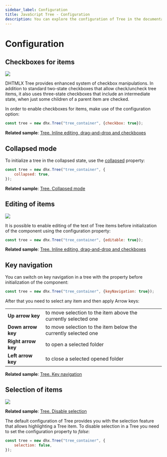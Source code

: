 ```yaml
---
sidebar_label: Configuration
title: JavaScript Tree - Configuration 
description: You can explore the configuration of Tree in the documentation of the DHTMLX JavaScript UI library. Browse developer guides and API reference, try out code examples and live demos, and download a free 30-day evaluation version of DHTMLX Suite.
---
```


# Configuration

## Checkboxes for items

![](../assets/tree/checkbox.png)

DHTMLX Tree provides enhanced system of checkbox manipulations. In addition to standard two-state checkboxes that allow check/uncheck tree items, it also uses three-state checkboxes that include an intermediate state, 
when just some children of a parent item are checked.

In order to enable checkboxes for items, make use of the [](tree/api/tree_checkbox_config.md) configuration option:

~~~js
const tree = new dhx.Tree("tree_container", {checkbox: true});
~~~

**Related sample**: [Tree. Inline editing, drag-and-drop and checkboxes](https://snippet.dhtmlx.com/hyfz6ai7)

## Collapsed mode

To initialize a tree in the collapsed state, use the [collapsed](tree/api/tree_collapsed_config.md) property:

~~~js
const tree = new dhx.Tree("tree_container", {
    collapsed: true,
});
~~~

**Related sample**: [Tree. Collapsed mode](https://snippet.dhtmlx.com/cqbg0wsf)

## Editing of items

![](../assets/tree/editable.png)

It is possible to enable editing of the text of Tree items before initialization of the component using the [](tree/api/tree_editable_config.md) configuration property:

~~~js
const tree = new dhx.Tree("tree_container", {editable: true});
~~~

**Related sample**: [Tree. Inline editing, drag-and-drop and checkboxes](https://snippet.dhtmlx.com/hyfz6ai7)

## Key navigation

You can switch on key navigation in a tree with the [](tree/api/tree_keynavigation_config.md) property before initialization of the component: 

~~~js
const tree = new dhx.Tree("tree_container", {keyNavigation: true});
~~~

After that you need to select any item and then apply Arrow keys:

<table>
	<tbody>
        <tr>
			<td><b>Up arrow key</b></td>
			<td>to move selection to the item above the currently selected one</td>
		</tr>
        <tr>
			<td><b>Down arrow key</b></td>
			<td>to move selection to the item below the currently selected one</td>
		</tr>
        <tr>
			<td><b>Right arrow key</b></td>
			<td>to open a selected folder</td>
		</tr>
        <tr>
			<td><b>Left arrow key</b></td>
			<td>to close a selected opened folder</td>
		</tr>
    </tbody>
</table>

**Related sample**: [Tree. Key navigation](https://snippet.dhtmlx.com/icql8fwq)

## Selection of items

![](../assets/tree/disable_selection.png)

**Related sample**: [Tree. Disable selection](https://snippet.dhtmlx.com/2x9htpke)

The default configuration of Tree provides you with the selection feature that allows highlighting a Tree item. To disable selection in a Tree you need to set the [](tree/api/tree_selection_config.md) configuration property to *false*:

~~~js
const tree = new dhx.Tree("tree_container", {
    selection: false,
});
~~~
